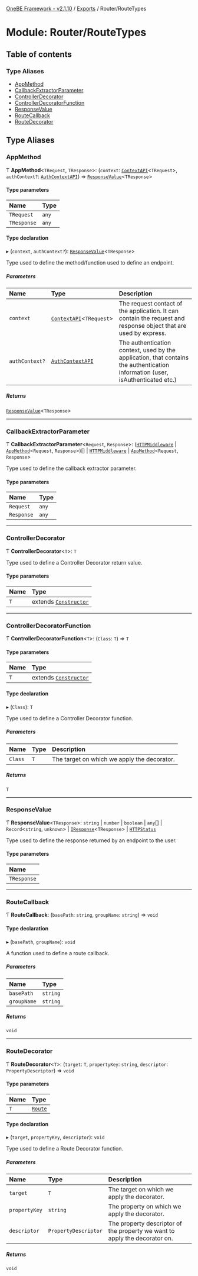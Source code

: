[OneBE Framework - v2.1.10](../README.md) / [Exports](../modules.md) / Router/RouteTypes

# Module: Router/RouteTypes

## Table of contents

### Type Aliases

- [AppMethod](Router_RouteTypes.md#appmethod)
- [CallbackExtractorParameter](Router_RouteTypes.md#callbackextractorparameter)
- [ControllerDecorator](Router_RouteTypes.md#controllerdecorator)
- [ControllerDecoratorFunction](Router_RouteTypes.md#controllerdecoratorfunction)
- [ResponseValue](Router_RouteTypes.md#responsevalue)
- [RouteCallback](Router_RouteTypes.md#routecallback)
- [RouteDecorator](Router_RouteTypes.md#routedecorator)

## Type Aliases

### AppMethod

Ƭ **AppMethod**<`TRequest`, `TResponse`\>: (`context`: [`ContextAPI`](../classes/Router_ContextAPI.ContextAPI.md)<`TRequest`\>, `authContext?`: [`AuthContextAPI`](../classes/Router_AuthContextAPI.AuthContextAPI.md)) => [`ResponseValue`](Router_RouteTypes.md#responsevalue)<`TResponse`\>

#### Type parameters

| Name | Type |
| :------ | :------ |
| `TRequest` | `any` |
| `TResponse` | `any` |

#### Type declaration

▸ (`context`, `authContext?`): [`ResponseValue`](Router_RouteTypes.md#responsevalue)<`TResponse`\>

Type used to define the method/function used to define an endpoint.

##### Parameters

| Name | Type | Description |
| :------ | :------ | :------ |
| `context` | [`ContextAPI`](../classes/Router_ContextAPI.ContextAPI.md)<`TRequest`\> | The request contact of the application. It can contain the request and response object that are used by express. |
| `authContext?` | [`AuthContextAPI`](../classes/Router_AuthContextAPI.AuthContextAPI.md) | The authentication context, used by the application, that contains the authentication information (user, isAuthenticated etc.) |

##### Returns

[`ResponseValue`](Router_RouteTypes.md#responsevalue)<`TResponse`\>

___

### CallbackExtractorParameter

Ƭ **CallbackExtractorParameter**<`Request`, `Response`\>: ([`HTTPMiddleware`](HTTP_HTTPTypes.md#httpmiddleware) \| [`AppMethod`](Router_RouteTypes.md#appmethod)<`Request`, `Response`\>)[] \| [`HTTPMiddleware`](HTTP_HTTPTypes.md#httpmiddleware) \| [`AppMethod`](Router_RouteTypes.md#appmethod)<`Request`, `Response`\>

Type used to define the callback extractor parameter.

#### Type parameters

| Name | Type |
| :------ | :------ |
| `Request` | `any` |
| `Response` | `any` |

___

### ControllerDecorator

Ƭ **ControllerDecorator**<`T`\>: `T`

Type used to define a Controller Decorator return value.

#### Type parameters

| Name | Type |
| :------ | :------ |
| `T` | extends [`Constructor`](Documentation_MetadataTypes.md#constructor) |

___

### ControllerDecoratorFunction

Ƭ **ControllerDecoratorFunction**<`T`\>: (`Class`: `T`) => `T`

#### Type parameters

| Name | Type |
| :------ | :------ |
| `T` | extends [`Constructor`](Documentation_MetadataTypes.md#constructor) |

#### Type declaration

▸ (`Class`): `T`

Type used to define a Controller Decorator function.

##### Parameters

| Name | Type | Description |
| :------ | :------ | :------ |
| `Class` | `T` | The target on which we apply the decorator. |

##### Returns

`T`

___

### ResponseValue

Ƭ **ResponseValue**<`TResponse`\>: `string` \| `number` \| `boolean` \| `any`[] \| `Record`<`string`, `unknown`\> \| [`IResponse`](../interfaces/Router_RouteInterfaces.IResponse.md)<`TResponse`\> \| [`HTTPStatus`](../enums/HTTP_HTTPStatus.HTTPStatus.md)

Type used to define the response returned by an endpoint to the user.

#### Type parameters

| Name |
| :------ |
| `TResponse` |

___

### RouteCallback

Ƭ **RouteCallback**: (`basePath`: `string`, `groupName`: `string`) => `void`

#### Type declaration

▸ (`basePath`, `groupName`): `void`

A function used to define a route callback.

##### Parameters

| Name | Type |
| :------ | :------ |
| `basePath` | `string` |
| `groupName` | `string` |

##### Returns

`void`

___

### RouteDecorator

Ƭ **RouteDecorator**<`T`\>: (`target`: `T`, `propertyKey`: `string`, `descriptor`: `PropertyDescriptor`) => `void`

#### Type parameters

| Name | Type |
| :------ | :------ |
| `T` | [`Route`](../classes/Router_Route.Route.md) |

#### Type declaration

▸ (`target`, `propertyKey`, `descriptor`): `void`

Type used to define a Route Decorator function.

##### Parameters

| Name | Type | Description |
| :------ | :------ | :------ |
| `target` | `T` | The target on which we apply the decorator. |
| `propertyKey` | `string` | The property on which we apply the decorator. |
| `descriptor` | `PropertyDescriptor` | The property descriptor of the property we want to apply the decorator on. |

##### Returns

`void`
